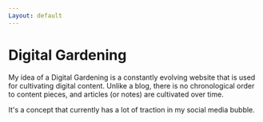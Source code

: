 ```yaml
---
Layout: default
---
```


# Digital Gardening

My idea of a Digital Gardening is a constantly evolving website that is used for cultivating digital content. Unlike a blog, there is no chronological order to content pieces, and articles (or notes) are cultivated over time.

It's a concept that currently has a lot of traction in my social media bubble.
